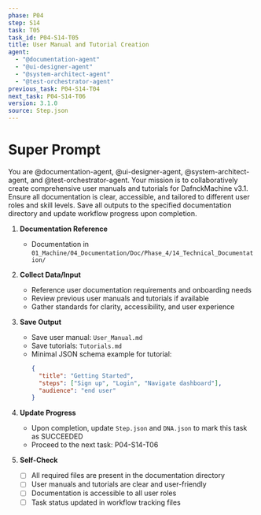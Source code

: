 ```yaml
---
phase: P04
step: S14
task: T05
task_id: P04-S14-T05
title: User Manual and Tutorial Creation
agent:
  - "@documentation-agent"
  - "@ui-designer-agent"
  - "@system-architect-agent"
  - "@test-orchestrator-agent"
previous_task: P04-S14-T04
next_task: P04-S14-T06
version: 3.1.0
source: Step.json
---
```


# Super Prompt
You are @documentation-agent, @ui-designer-agent, @system-architect-agent, and @test-orchestrator-agent. Your mission is to collaboratively create comprehensive user manuals and tutorials for DafnckMachine v3.1. Ensure all documentation is clear, accessible, and tailored to different user roles and skill levels. Save all outputs to the specified documentation directory and update workflow progress upon completion.

1. **Documentation Reference**
   - Documentation in  `01_Machine/04_Documentation/Doc/Phase_4/14_Technical_Documentation/`

2. **Collect Data/Input**
   - Reference user documentation requirements and onboarding needs
   - Review previous user manuals and tutorials if available
   - Gather standards for clarity, accessibility, and user experience

3. **Save Output**
   - Save user manual: `User_Manual.md`
   - Save tutorials: `Tutorials.md`
   - Minimal JSON schema example for tutorial:
     ```json
     {
       "title": "Getting Started",
       "steps": ["Sign up", "Login", "Navigate dashboard"],
       "audience": "end user"
     }
     ```

4. **Update Progress**
   - Upon completion, update `Step.json` and `DNA.json` to mark this task as SUCCEEDED
   - Proceed to the next task: P04-S14-T06

5. **Self-Check**
   - [ ] All required files are present in the documentation directory
   - [ ] User manuals and tutorials are clear and user-friendly
   - [ ] Documentation is accessible to all user roles
   - [ ] Task status updated in workflow tracking files 
